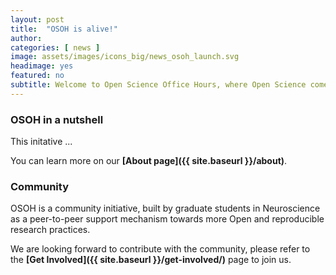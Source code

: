 ```yaml
---
layout: post
title:  "OSOH is alive!"
author: 
categories: [ news ]
image: assets/images/icons_big/news_osoh_launch.svg
headimage: yes
featured: no
subtitle: Welcome to Open Science Office Hours, where Open Science comes alive.
---
```


### OSOH in a nutshell
This initative ...

You can learn more on our **[About page]({{ site.baseurl }}/about)**.


### Community
OSOH is a community initiative, built by graduate students in Neuroscience as a peer-to-peer support mechanism towards
more Open and reproducible research practices. 

We are looking forward to contribute with the community, please refer to the **[Get Involved]({{ site.baseurl }}/get-involved/)** page to join us.